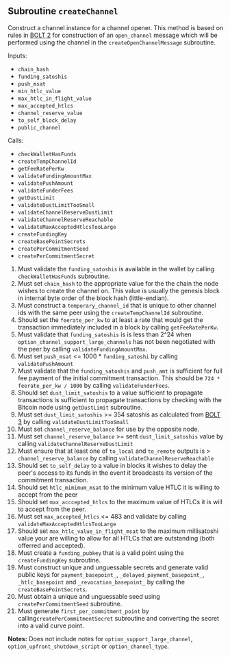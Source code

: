 ## Subroutine `createChannel`

Construct a channel instance for a channel opener. This method is based on rules in [BOLT 2](https://github.com/lightning/bolts/blob/master/02-peer-protocol.md#the-open_channel-message) for construction of an `open_channel` message which will be performed using the channel in the `createOpenChannelMessage` subroutine.

Inputs:

-   `chain_hash`
-   `funding_satoshis`
-   `push_msat`
-   `min_htlc_value`
-   `max_htlc_in_flight_value`
-   `max_accepted_htlcs`
-   `channel_reserve_value`
-   `to_self_block_delay`
-   `public_channel`

Calls:

-   `checkWalletHasFunds`
-   `createTempChannelId`
-   `getFeeRatePerKw`
-   `validateFundingAmountMax`
-   `validatePushAmount`
-   `validateFunderFees`
-   `getDustLimit`
-   `validateDustLimitTooSmall`
-   `validateChannelReserveDustLimit`
-   `validateChannelReserveReachable`
-   `validateMaxAcceptedHtlcsTooLarge`
-   `createFundingKey`
-   `createBasePointSecrets`
-   `createPerCommitmentSeed`
-   `createPerCommitmentSecret`

1. Must validate the `funding_satoshis` is available in the wallet by calling `checkWalletHasFunds` subroutine.
1. Must set `chain_hash` to the appropriate value for the the chain the node wishes to create the channel on. This value is usually the genesis block in internal byte order of the block hash (little-endian).
1. Must construct a `temporary_channel_id` that is unique to other channel ids with the same peer using the `createTempChannelId` subroutine.
1. Should set the `feerate_per_kw` to at least a rate that would get the transaction immediately included in a block by calling `getFeeRatePerKw`.
1. Must validate that `funding_satoshis` is is less than 2^24 when `option_channel_support_large_channels` has not been negotiated with the peer by calling `validateFundingAmountMax`.
1. Must set `push_msat` <= 1000 \* `funding_satoshi` by calling `validatePushAmount`
1. Must validate that the `funding_satoshis` and `push_amt` is sufficient for full fee payment of the initial commitment transaction. This should be `724 * feerate_per_kw / 1000` by calling `validateFunderFees`.
1. Should set `dust_limit_satoshis` to a value sufficient to propagate transactions is sufficient to propagate transactions by checking with the Bitcoin node using `getDustLimit` subroutine.
1. Must set `dust_limit_satoshis` \>= 354 satoshis as calculated from [BOLT 3](https://github.com/lightning/bolts/blob/93909f67f6a48ee3f155a6224c182e612dd5f187/03-transactions.md#per-commitment-secret-requirements) by calling `validateDustLimitTooSmall`
1. Must set `channel_reserve_balance` for use by the opposite node.
1. Must set `channel_reserve_balance` >= sent `dust_limit_satoshis` value by calling `validateChannelReserveDustLimit`
1. Must ensure that at least one of `to_local` and `to_remote` outputs is > `channel_reserve_balance` by calling `validateChannelReserveReachable`
1. Should set `to_self_delay` to a value in blocks it wishes to delay the peer's access to its funds in the event it broadcasts its version of the commitment transaction.
1. Should set `htlc_mimimum_msat` to the minimum value HTLC it is willing to accept from the peer
1. Should set `max_acccepted_htlcs` to the maximum value of HTLCs it is will to accept from the peer.
1. Must set `max_accepted_htlcs` <= 483 and validate by calling `validateMaxAcceptedHtlcsTooLarge`
1. Should set `max_htlc_value_in_flight_msat` to the maximum millisatoshi value your are willing to allow for all HTLCs that are outstanding (both offerred and accepted).
1. Must create a `funding_pubkey` that is a valid point using the `createFundingKey` subroutine.
1. Must construct unique and unguessable secrets and generate valid public keys for `payment_basepoint_`, `_delayed_payment_basepoint_`, `_htlc_basepoint` and `_revocation_basepoint_` by calling the `createBasePointSecrets`.
1. Must obtain a unique and unguessable seed using `createPerCommitmentSeed` subroutine.
1. Must generate `first_per_commitment_point` by calling`createPerCommitmentSecret` subroutine and converting the secret into a valid curve point.

**Notes:**
Does not include notes for `option_support_large_channel`, `option_upfront_shutdown_script` or `option_channel_type`.
